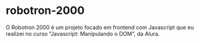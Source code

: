 # robotron-2000

O Robotron 2000 é um projeto focado em frontend com Javascript que eu realizei no curso "Javascript: Manipulando o DOM", da Alura.
